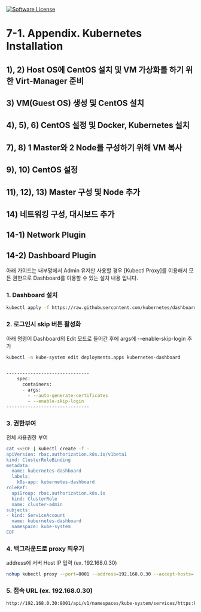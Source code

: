 [![Software License](https://img.shields.io/badge/license-MIT-brightgreen.svg?style=flat-square)](LICENSE)

# 7-1. Appendix. Kubernetes Installation

## 1), 2) Host OS에 CentOS 설치 및 VM 가상화를 하기 위한 Virt-Manager 준비 

## 3) VM(Guest OS) 생성 및 CentOS 설치

## 4), 5), 6) CentOS 설정 및 Docker, Kubernetes 설치

## 7), 8) 1 Master와 2 Node를 구성하기 위해 VM 복사 

## 9), 10) CentOS 설정

## 11), 12), 13) Master 구성 및 Node 추가 

## 14) 네트워킹 구성, 대시보드 추가

## 14-1) Network Plugin

## 14-2) Dashboard Plugin

아래 가이드는 내부망에서 Admin 유저만 사용할 경우 [Kubectl Proxy]를 이용해서 모든 권한으로 Dashboard를 이용할 수 있는 설치 내용 입니다.
 
### 1. Dashboard 설치
```sh
kubectl apply -f https://raw.githubusercontent.com/kubernetes/dashboard/v1.10.1/src/deploy/recommended/kubernetes-dashboard.yaml
```

### 2. 로그인시 skip 버튼 활성화
아래 명령어 Dashboard의 Edit 모드로 들어간 후에 args에 --enable-skip-login 추가

```sh
kubectl -n kube-system edit deployments.apps kubernetes-dashboard


-------------------------------
    spec:
      containers:
      - args:
        - --auto-generate-certificates
        - --enable-skip-login
-------------------------------
```

### 3. 권한부여
전체 사용권한 부여

```sh
cat <<EOF | kubectl create -f -
apiVersion: rbac.authorization.k8s.io/v1beta1
kind: ClusterRoleBinding
metadata:
  name: kubernetes-dashboard
  labels:
    k8s-app: kubernetes-dashboard
roleRef:
  apiGroup: rbac.authorization.k8s.io
  kind: ClusterRole
  name: cluster-admin
subjects:
- kind: ServiceAccount
  name: kubernetes-dashboard
  namespace: kube-system
EOF	
```

### 4. 백그라운드로 proxy 띄우기	
address에 서버 Host IP 입력 (ex. 192.168.0.30)

```sh
nohup kubectl proxy --port=8001 --address=192.168.0.30 --accept-hosts='^*$' >/dev/null 2>&1 &
```

### 5. 접속 URL (ex. 192.168.0.30)
```sh
http://192.168.0.30:8001/api/v1/namespaces/kube-system/services/https:kubernetes-dashboard:/proxy/.
```


